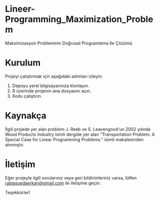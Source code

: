 # Lineer-Programming_Maximization_Problem
Maksimizasyon Probleminin Doğrusal Programlama İle Çözümü


# Kurulum

Projeyi çalıştırmak için aşağıdaki adımları izleyin:

1. Depoyu yerel bilgisayarınıza klonlayın.
2. R üzerinde projenin ana dosyasını açın.
3. Kodu çalıştırın.

# Kaynakça
İlgili projede yer alan problem J. Reeb ve S. Leavengood'un 2002 yılında Wood Products Industry isimli dergide yer alan "Transportation Problem: A Special Case for Linear Programming Problems." isimli makalesinden alınmıştır.

# İletişim
Eğer projeyle ilgili sorularınız veya geri bildirimleriniz varsa, lütfen rabiasuedaerkan@gmail.com ile iletişime geçin.

Teşekkürler!
